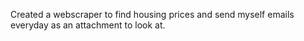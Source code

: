 Created a webscraper to find housing prices and send myself emails everyday as an attachment to look at.
